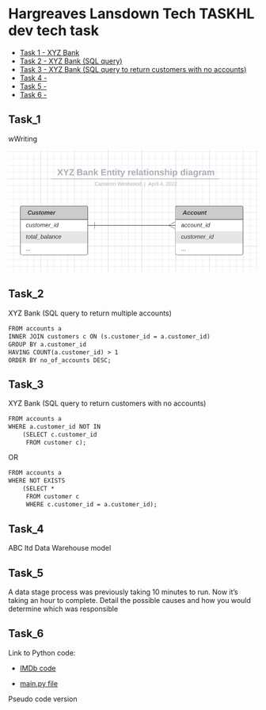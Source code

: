 # Hargreaves Lansdown Tech TASKHL dev tech task

* [Task 1 - XYZ Bank](#task_1)
* [Task 2 - XYZ Bank (SQL query)](#task_2)
* [Task 3 - XYZ Bank (SQL query to return customers with no accounts)](#task_3)
* [Task 4 - ](#task_4)
* [Task 5 - ](#task_5)
* [Task 6 - ](#task_6)


## Task_1


wWriting 

![XYZ Bank entity relationship diagram](xyz_bank_erd.png "XYZ Bank entity relationship diagram")


## Task_2 

XYZ Bank (SQL query to return multiple accounts)

```SELECT a.customer_id, c.total_balance, COUNT(a.customer_id) AS no_of_accounts
FROM accounts a
INNER JOIN customers c ON (s.customer_id = a.customer_id)
GROUP BY a.customer_id
HAVING COUNT(a.customer_id) > 1
ORDER BY no_of_accounts DESC;
```

## Task_3

XYZ Bank (SQL query to return customers with no accounts)

```SELECT a.customer_id
FROM accounts a
WHERE a.customer_id NOT IN
    (SELECT c.customer_id 
     FROM customer c);
```

OR

```SELECT a.customer_id
FROM accounts a 
WHERE NOT EXISTS 
    (SELECT * 
     FROM customer c
     WHERE c.customer_id = a.customer_id);
```


## Task_4

ABC ltd Data Warehouse model


## Task_5

A data stage process was previously taking 10 minutes to run.  Now it’s taking an hour to complete.  Detail the possible causes and how you would determine which was responsible


## Task_6

Link to Python code:

* [IMDb code](task_6_imdb_code/)

* [main.py file](task_6_imdb_code/main.py)

Pseudo code version
